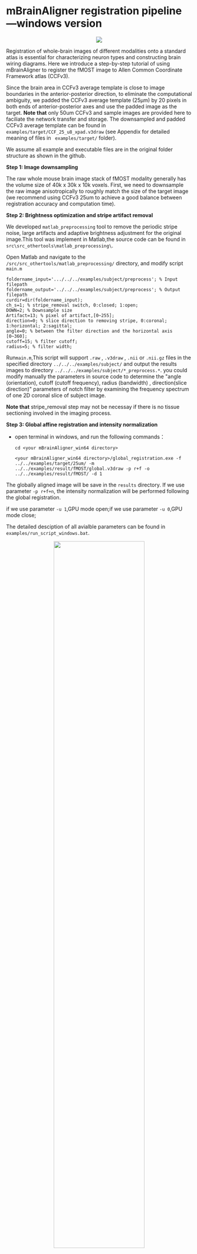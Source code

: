 
# mBrainAligner registration pipeline—windows version 

 <center>
  <img src= https://github.com/Vaa3D/vaa3d_tools/blob/master/hackathon/mBrainAligner/doc/step_by_step_tutorial/image000.jpg>

  </center>

Registration of whole-brain images of different modalities onto a standard atlas is essential for characterizing neuron types and constructing brain wiring diagrams. Here we introduce a step-by-step tutorial of using mBrainAligner to register the fMOST image to Allen Common Coordinate Framework atlas (CCFv3). 

Since the brain area in CCFv3 average template is close to image boundaries in the anterior-posterior direction, to eliminate the computational ambiguity, we padded the CCFv3 average template (25µm) by 20 pixels in both ends of anterior-posterior axes and use the padded image as the target. **Note that** only 50um CCFv3 and sample images are provided here to faciliate the network transfer and storage. The downsampled and padded CCFv3 average template can be found in `examples/target/CCF_25_u8_xpad.v3draw` (see Appendix for detailed meaning of files in ` examples/target/` folder). 

We assume all example and executable files are in the original folder structure as shown in the github. 


**Step 1: Image downsampling**

The raw whole mouse brain image stack of fMOST modality generally has the volume size of 40k x 30k x 10k voxels. First, we need to downsample the raw image anisotropically to roughly match the size of the target image (we recommend using CCFv3 25um to achieve a good balance between registration accuracy and computation time). 


**Step 2: Brightness optimization and stripe artifact removal** 

We developed `matlab_preprocessing` tool to remove the periodic stripe noise, large artifacts  and adaptive brightness adjustment for the original image.This tool was implement in Matlab,the source code can be found in `src\src_othertools\matlab_preprocessing\`. 

Open Matlab and navigate to the `/src/src_othertools/matlab_preprocessing/` directory, and modify script `main.m`
  ```
  foldername_input='.../../../examples/subject/preprocess'; % Input filepath
  foldername_output='../../../examples/subject/preprocess'; % Output filepath
  curdir=dir(foldername_input);
  ch_s=1; % stripe_removal switch, 0:closed; 1:open;
  DOWN=2; % Downsample size
  Artifact=13; % pixel of artifact,[0~255];
  direction=0; % slice direction to removing stripe, 0:coronal; 1:horizontal; 2:sagittal;
  angle=0; % between the filter direction and the horizontal axis [0~360];
  cutoff=15; % filter cutoff;
  radius=5; % filter width;
  
  ```
Run`main.m`,This script will support  `.raw` , `.v3draw` , `.nii` or `.nii.gz` files in the specified directory `../../../examples/subject/` and output the results images to directory `../../../examples/subject/*_preprocess.*`. 
you could modify manually the parameters in source code to determine the "angle (orientation), cutoff (cutoff frequency), radius (bandwidth) , direction(slice direction)" parameters of notch filter by examining the frequency spectrum of one 2D coronal slice of subject image.
  
**Note that** stripe_removal step may not be necessay if there is no tissue sectioning involved in the imaging process. 


**Step 3: Global affine registration and intensity normalization**

- open terminal in windows, and run the following commands：
  ```
  cd <your mBrainAligner_win64 directory>
  
  <your mBrainAligner_win64 directory>/global_registration.exe -f ../../examples/target/25um/ -m ../../examples/result/fMOST/global.v3draw -p r+f -o ../../examples/result/fMOST/ -d 1

  ```

The globally aligned image will be save in the `results` directory. 
If we use parameter `-p r+f+n`, the intensity normalization will be performed following the global registration. 

if we use parameter `-u 1`,GPU mode open;if we use parameter `-u 0`,GPU mode close;

The detailed desciption of all avialble parameters can be found in `examples/run_script_windows.bat`.

  <center>
  <img src= https://github.com/Vaa3D/vaa3d_tools/blob/master/hackathon/mBrainAligner/doc/step_by_step_tutorial/image002.png width=70%>

  </center>


**(OPTIONAL) Perform global registration manually**

For partially imaged or damaged images, if you cannot obtain satisfactory results with automatic global registration, you try to implement it by providing matching points manually. 
1. Launch the Vaa3D software (http://penglab.janelia.org/proj/v3d);

2. Drag the target image (e.g. `examples/target/25um/CCF_u8_xpad.v3draw`) and subject image (e.g. `examples/subject/fMOST_18458_raw.v3draw` into Vaa3D window. Once images are loaded, you will see the following window. 
  <center>
  <img src= https://github.com/Vaa3D/vaa3d_tools/blob/master/hackathon/mBrainAligner/doc/step_by_step_tutorial/image003.png width=70%>

  </center>

3.  Click `See in 3D` buton to display the image in 3D mode. Right-click the mouse and select the "2-right-clicks to define a maker" button to generate matching marker-pairs in two images. The number of marker is preferably more than 10, and then save the two sets of points as marker files (example: target_global.marker,sub_global.marker).
  <center>
  <img src= https://github.com/Vaa3D/vaa3d_tools/blob/master/hackathon/mBrainAligner/doc/step_by_step_tutorial/image004.png width=70% >

  </center>

4. open terminal in windows, and run the following commands：
```
cd <your mBrainAligner_win64 directory>
<your mBrainAligner_win64 directory>/global_registration.exe -f ../../examples/target/25um/  -p a -o ../../examples/result/fMOST/ -d 1 -t target_global.marker -s sub_global.marker

```
The image to be warpped (“examples/subject/fMOST_18458_raw.v3draw”), and the result image will be saved ("examples/result/fMOST/fMOST_18458_raw_affine.v3draw"). However, it is not necessary in our pipeline since the local registraion module can do it much better.

**Step 4: Local registration**

open terminal in windows, and run the following commands：
```
<your mBrainAligner_win64 directory>/local_registration.exe -p ../../examples/config/fMOST_config.txt -s ../../examples/result/fMOST/global.v3draw -m ../../examples/subject/fMOST_segmentation/ -l ../../examples/target/target_landmarks/low_landmarks.marker  -g ../../examples/target/ -o ../../examples/result/fMOST/
```
if we use parameter `-u 1`,GPU mode open;if we use parameter `-u 0`,GPU mode close;
The local registration parameters are defined in `fMOST_config.txt`. Noted that if you don't have segmentation images, the `Select_modal` in the `fMOST_config.txt` needs to be set to 1. The detailed desciption of all avialble parameters can be found in `examples/run_script_windows.bat`.
The globally aligned image will be save in the `results` directory.
   <center>
  <img src= https://github.com/Vaa3D/vaa3d_tools/blob/master/hackathon/mBrainAligner/doc/step_by_step_tutorial/image008.png width=70% >

  </center>


**Appendix (meaning of files in `examples/target/` folder)**
1.	CCF_mask.v3draw

    The foreground mask of CCFv3 average template. It is generated using Otsu thersholding.

2.	CCF_contour.v3draw

    The out-coutour mask of CCFv3 average template. It is generated from CCF_mask.v3draw using morphological filters. 

3.	CCF_roi.v3draw

    Mask of interest brain regions. Run `src/src_othertools/process/annotation_recolor.ipynb` to generate the `CCF_roi.v3draw` image which contains the mask of  six mouse brain region (HY, HPF, CTX, CBX, BS and CP). You can still set the brain region of interest according to your needs. 
    The specific operations are: 
    - Select the number of the region you are interested in from `Mouse.csv`, for example, CTX is 688. 
    - Modify the `areas_ids` of "In [18]" in `annotation_recolor.ipynb`, and input the number of the brain region you need in `areas_ids`.

4.	fMOST_space_prior_sub.marker and fMOST_space_prior_tar.marker

    These files are optional in registration, it can only be used when registering fMOST mouse brain. It contains modality-specific shape priors that can improve the performance of local registration. One can obtain these markers files by first registering the fMOST average templete to the CCFv3 average template using automatic local reigistration module, and then finetuning the registration result using semi-automatic registration. The semi-automatic registration module will generates these markers files as output.

5.	target_landmarks

    The marker files in “target_landmarks” are predefined target landmarks used for local registration which are generated using 2.5D corner detector. Three different densities of landmark (low, middle, high) are provided. Generally, better registration performance can be obtained if more target landmarks are used, however, with the cost of computation time. 

